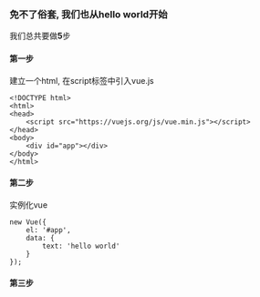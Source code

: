 ### 免不了俗套, 我们也从hello world开始

我们总共要做**5**步

#### 第一步

建立一个html, 在script标签中引入vue.js

```
<!DOCTYPE html>
<html>
<head>
    <script src="https://vuejs.org/js/vue.min.js"></script>
</head>
<body>
    <div id="app"></div>
</body>
</html>
```

#### 第二步

实例化vue

```
new Vue({
    el: '#app',
    data: {
        text: 'hello world'
    }
});
```

#### 第三步



